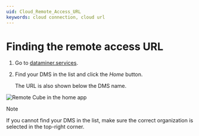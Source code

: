 ```yaml
---
uid: Cloud_Remote_Access_URL
keywords: cloud connection, cloud url
---
```


# Finding the remote access URL

1. Go to [dataminer.services](https://dataminer.services).

1. Find your DMS in the list and click the *Home* button.

   The URL is also shown below the DMS name.

![Remote Cube in the home app](~/user-guide/images/findingRemoteAccessUrl.png)

> [!NOTE]
> If you cannot find your DMS in the list, make sure the correct organization is selected in the top-right corner.
